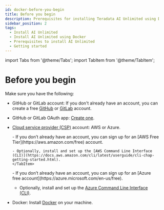 ```yaml
---
id: docker-before-you-begin
title: Before you begin
description: Prerequisites for installing Teradata AI Unlimited using Docker.
sidebar_position: 2
tags:
  - Install AI Unlimited
  - Install AI Unlimited using Docker
  - Prerequisites to install AI Unlimited
  - Getting started
---
```

import Tabs from '@theme/Tabs';
import TabItem from '@theme/TabItem';

# Before you begin

Make sure you have the following:

- GitHub or GitLab account: If you don't already have an account, you can create a free [GitHub](https://github.com) or [GitLab](https://gitlab.com) account.

- GitHub or GitLab OAuth app: [Create one](/docs/install-ai-unlimited/quickstart/create-github-oauth-app.md).

- [Cloud service provider (CSP)](/docs/glossary.md#glo-csp) account: AWS or Azure. 

    <Tabs>
    <TabItem value="aws" label="AWS" default>
      - If you don’t already have an account, you can sign up for an [AWS Free Tier](https://aws.amazon.com/free) account.
    
      - Optionally, install and set up the [AWS Command Line Interface (CLI)](https://docs.aws.amazon.com/cli/latest/userguide/cli-chap-getting-started.html).
      </TabItem>

  <TabItem value="azure" label="Azure">
   - If you don’t already have an account, you can sign up for an [Azure free account](https://azure.microsoft.com/en-us/free). 
   
   - Optionally, install and set up the [Azure Command Line Interface (CLI)](https://learn.microsoft.com/en-us/cli/azure/get-started-with-azure-cli). 

   
  </TabItem>
    </Tabs>

- Docker: Install [Docker](https://www.docker.com/get-started/) on your machine. 
